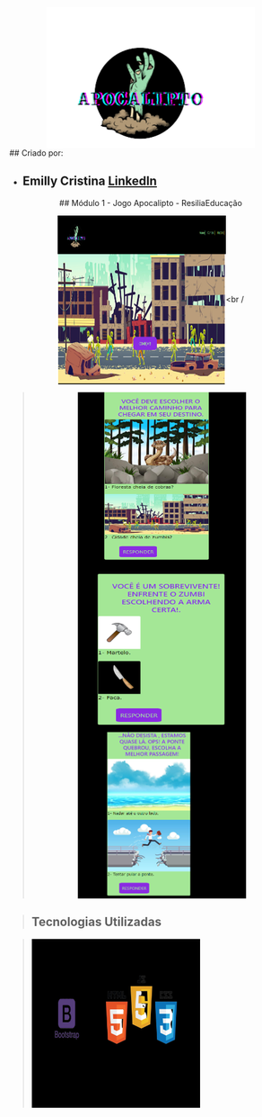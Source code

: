 <div align="center"><img align="center" alt="Apocalipto" src= "/imagens/zumbi.png" height= "250px"></div>

<div>
## Criado por:

* ## Emilly Cristina <a href = "https://www.linkedin.com/in/emilly-finco/" target="_blank">LinkedIn</a>

</div>

<div align= "center">
## Módulo 1 - Jogo Apocalipto - ResiliaEducação
  

<img align="center" alt="Jogo" src= "/imagens/paginainicial.png" height= "300px" width="300px"><br /
><img align="center" alt="Jogo" src= "/imagens/fase1.png" height= "300px" width="300px">
><img align="center" alt="Jogo" src= "/imagens/fase2.png" height= "300px" width="300px"> 
><img align="center" alt="Jogo" src= "/imagens/fase3.png" height= "300px" width="300px">

></div>

<div align = "centro">

>## Tecnologias Utilizadas
 

><img align="center" alt="tecnologias" src= "/imagens/tecnologias.png" height= "300px" width="300px">
></div>
##
